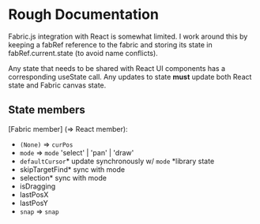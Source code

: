 # Rough Documentation

Fabric.js integration with React is somewhat limited. I work around this by keeping a fabRef reference to the fabric and storing its state in fabRef.current.state (to avoid name conflicts).

Any state that needs to be shared with React UI components has a corresponding useState call. Any updates to state **must** update both React state and Fabric canvas state.

## State members
[Fabric member] (=> React member):
- `(None)` => `curPos`
- `mode` => `mode` 'select' | 'pan' | 'draw'
- `defaultCursor`*  update synchronously w/ `mode` *library state
- skipTargetFind* sync with mode
- selection*    sync with mode
- isDragging
- lastPosX
- lastPosY
- `snap` => `snap`
